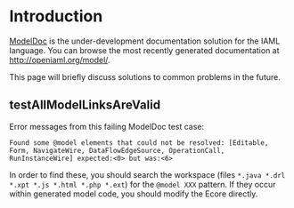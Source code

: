 # Introduction #

[ModelDoc](ModelDoc.md) is the under-development documentation solution for the IAML language. You can browse the most recently generated documentation at http://openiaml.org/model/.

This page will briefly discuss solutions to common problems in the future.

## testAllModelLinksAreValid ##

Error messages from this failing ModelDoc test case:

```
Found some @model elements that could not be resolved: [Editable, Form, NavigateWire, DataFlowEdgeSource, OperationCall, RunInstanceWire] expected:<0> but was:<6>
```

In order to find these, you should search the workspace (files `*.java *.drl *.xpt *.js *.html *.php *.ext`) for the `@model XXX` pattern. If they occur within generated model code, you should modify the Ecore directly.
